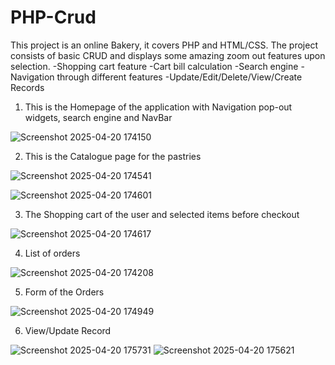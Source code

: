 # PHP-Crud 
This project is an online Bakery, it covers PHP and HTML/CSS.
The project consists of basic CRUD and displays some amazing zoom out features upon selection.
 -Shopping cart feature
 -Cart bill calculation
 -Search engine
 -Navigation through different features
 -Update/Edit/Delete/View/Create Records

  1. This is the Homepage of the application with Navigation pop-out widgets, search engine and NavBar

![Screenshot 2025-04-20 174150](https://github.com/user-attachments/assets/1d333353-0acc-44d9-ba75-ddaea3cbe188)

  2. This is the Catalogue page for the pastries

![Screenshot 2025-04-20 174541](https://github.com/user-attachments/assets/b5816bab-cb53-4a16-ba1a-50645460d98e)

![Screenshot 2025-04-20 174601](https://github.com/user-attachments/assets/a499d9c5-f3db-4ec4-8393-1b6275ff7f09)

  3. The Shopping cart of the user and selected items before checkout

![Screenshot 2025-04-20 174617](https://github.com/user-attachments/assets/9df506c5-9dd0-465a-bab2-c4c819a452f8)

  4. List of orders

![Screenshot 2025-04-20 174208](https://github.com/user-attachments/assets/5ec9bc2a-811c-41c7-b290-3fe2276139d4)

  5. Form of the Orders
     
![Screenshot 2025-04-20 174949](https://github.com/user-attachments/assets/9bc5f0e1-cde5-4cc3-aac9-af7e308d6054)

 6. View/Update Record

![Screenshot 2025-04-20 175731](https://github.com/user-attachments/assets/b5277166-b7ef-429e-b333-d0d99b5932ba)
![Screenshot 2025-04-20 175621](https://github.com/user-attachments/assets/8215168f-d5b3-4430-9fb1-82940da8b946)
